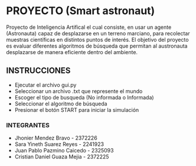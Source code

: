 # PROYECTO (Smart astronaut)

Proyecto de Inteligencia Artifical el cual consiste, en usar un agente (Astronauta) capaz de desplazarse en un terreno marciano, para recolectar muestras científicas en distintos puntos de interés.
El objetivo del proyecto es evaluar diferentes algoritmos de búsqueda que permitan al austronauta desplazarse de manera eficiente dentro del ambiente.

## INSTRUCCIONES
- Ejecutar el archivo gui.py
- Seleccionar un archivo .txt que represente el mundo
- Escoger el tipo de busqueda (No informada o Informada)
- Seleccionar el algoritmo de búsqueda
- Presionar el botón START para iniciar la simulación

### INTEGRANTES
- Jhonier Mendez Bravo - 2372226
- Sara Yineth Suarez Reyes - 2241923
- Juan Pablo Pazmino Caicedo - 2325093
- Cristian Daniel Guaza Mejia - 2372225
